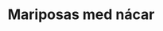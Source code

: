 ---
title: Mariposas med nácar
date: 
draft: false

# descripcion
description : Aros colgantes pasantes en plata 925 y nácar

materials: 

color: 

dimensions: largo total 2.8cm ancho 2cm

code: 01-01-0803

type: "Aros"

categories: []

price: $4.820,00

price_eftvo: $4.100,00

# Images
# first image will be shown in the product page
images:
  # - image: "images/path_to_image"
  # La ubicacion de las imagenes es imagenes/Aros/Aros.Colgantes/01-01-0803-mariposas-med-nacar
  - image: "./images/aros/colgantes/01-01-0803-mariposas-med-nacar_a.jpg"
  - image: "./images/aros/colgantes/01-01-0803-mariposas-med-nacar_b.jpg"
---